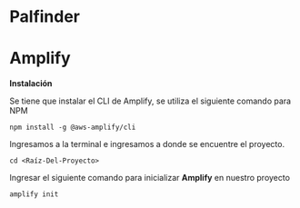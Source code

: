 # Palfinder

# Amplify 

**Instalación**

Se tiene que instalar el CLI de Amplify, se utiliza el siguiente comando para NPM

```
npm install -g @aws-amplify/cli
```

Ingresamos a la terminal e ingresamos a donde se encuentre el proyecto.

```
cd <Raíz-Del-Proyecto>
```

Ingresar el siguiente comando para inicializar **Amplify** en nuestro proyecto

```
amplify init
```